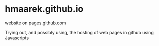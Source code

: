 # hmaarek.github.io
website on pages.github.com

Trying out, and possibly using, the hosting of web pages in github using Javascripts 
